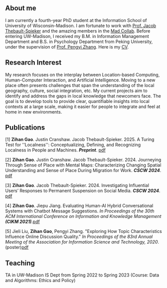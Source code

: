 ## About me

I am currently a fourth-year PhD student at the Information School of University of Wisconsin-Madison. I am fortunate to work with [Prof. Jacob Thebault-Spieker](https://jacob.thebault-spieker.com) and the amazing members in the [Mad Collab](https://collab.ischool.wisc.edu). Before entering UW-Madison, I received my B.M. in Information Management Department and B.S. in Psychology Department from Peking University, under the supervision of [Prof. Pengyi Zhang](https://scholar.google.com/citations?user=fL6FUdkAAAAJ&hl=en). Here is my [CV](https://zihanngao.github.io/zihangao_CV.pdf).

## Research Interest
My research focuses on the interplay between Location-based Computing, Human-Computer Interaction, and Artificial Intelligence. Moving to a new place often presents challenges that span the understanding of the local geography, culture, social integration, etc. My current projects aim to identify and address the gaps in local knowledge that newcomers face. The goal is to develop tools to provide clear, quantifiable insights into local contexts at a large scale, making it easier for people to integrate and feel at home in new environments.


## Publications
[1] **Zihan Gao**. Justin Cranshaw. Jacob Thebault-Spieker. 2025. A Turing Test for ''Localness'': Conceptualizing, Defining, and Recognizing Localness in People and Machines. _**Preprint**_. [pdf](https://arxiv.org/pdf/2505.07282)

[2] **Zihan Gao**. Justin Cranshaw. Jacob Thebault-Spieker. 2024. Journeying Through Sense of Place with Mental Maps: Characterizing Changing Spatial Understanding and Sense of Place During Migration for Work. _**CSCW 2024**_. [pdf](https://zihanngao.github.io/CSCW2024___Mental_Map_Research___camera_ready-3.pdf)

[3] **Zihan Gao**. Jacob Thebault-Spieker. 2024. Investigating Influential Users’ Responses to Permanent Suspension on Social Media. _**CSCW 2024**_. [pdf](https://dl.acm.org/doi/10.1145/3637356)

[4] **Zihan Gao**. Jiepu Jiang. Evaluating Human-AI Hybrid Conversational Systems with Chatbot Message Suggestions. _In Proceedings of the 30th ACM International Conference on Information and Knowledge Management **(CIKM 2021)**._[pdf](https://zihanngao.github.io/cikm21_hybrid_chatbot.pdf)

[5]	Jieli Liu, **Zihan Gao**, Pengyi Zhang. "Exploring How Topic Characteristics Influence Online Discussion Quality." _In Proceedings of the 83rd Annual Meeting of the Association for Information Science and Technology, 2020_.(poster)[pdf](https://zihanngao.github.io/poster_1.pdf)


## Teaching
TA in UW-Madison IS Dept from Spring 2022 to Spring 2023 (Course: Data and Algorithms: Ethics and Policy)
